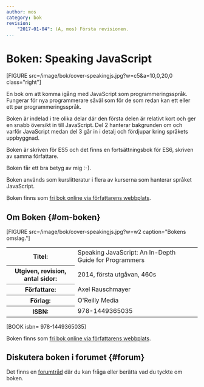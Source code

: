 ```yaml
---
author: mos
category: bok
revision:
    "2017-01-04": (A, mos) Första revisionen.
...
```

Boken: Speaking JavaScript
==================================

[FIGURE src=/image/bok/cover-speakingjs.jpg?w=c5&a=10,0,20,0 class="right"]

En bok om att komma igång med JavaScript som programmeringsspråk. Fungerar för nya programmerare såväl som för de som redan kan ett eller ett par programmeringsspråk.


<!--more-->

Boken är indelad i tre olika delar där den första delen är relativt kort och ger en snabb översikt in till JavaScript. Del 2 hanterar bakgrunden om och varför JavaScript medan del 3 går in i detalj och fördjupar kring språkets uppbyggnad.

Boken är skriven för ES5 och det finns en fortsättningsbok för ES6, skriven av samma författare.

Boken får ett bra betyg av mig :-).

Boken används som kurslitteratur i flera av kurserna som hanterar språket JavaScript.

Boken finns som [fri bok online via författarens webbplats](http://exploringjs.com/).



Om Boken {#om-boken}
--------------------

[FIGURE src=/image/bok/cover-speakingjs.jpg?w=w2 caption="Bokens omslag."]

<table>
<tr><th>Titel:</th><td>Speaking JavaScript: An In-Depth Guide for Programmers<td></tr>
<tr><th>Utgiven, revision, antal sidor:</th><td>2014, första utgåvan, 460s<td></tr>
<tr><th>Författare:</th><td>Axel Rauschmayer<td></tr>
<tr><th>Förlag:</th><td>O'Reilly Media<td></tr>
<tr><th>ISBN:</th><td> 978-1449365035<td></tr>
</table>

[BOOK isbn= 978-1449365035]

Boken finns som [fri bok online via författarens webbplats](http://exploringjs.com/).



Diskutera boken i forumet {#forum}
----------------------------------

Det finns en [forumtråd](t/5878) där du kan fråga eller berätta vad du tyckte om boken.

